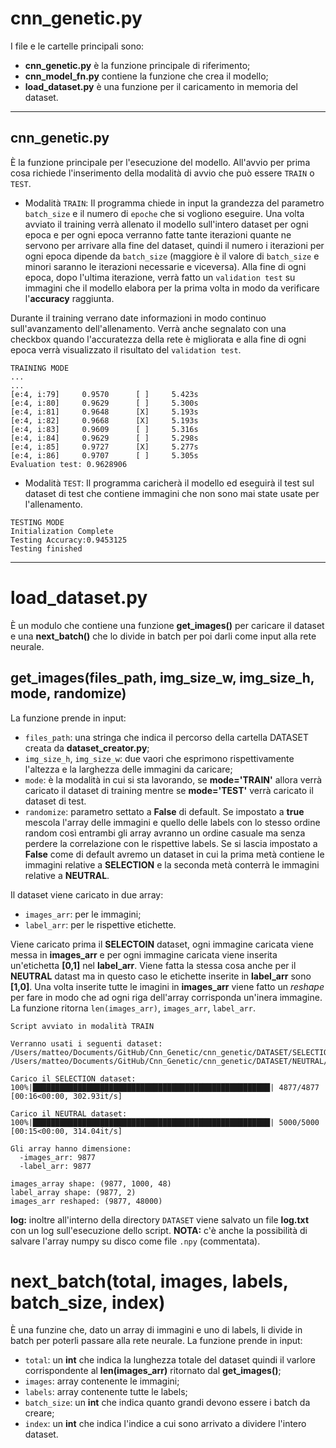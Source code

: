 # cnn_genetic.py
I file e le cartelle principali sono:
* **cnn_genetic.py** è la funzione principale di riferimento;
* **cnn_model_fn.py** contiene la funzione che crea il modello;
* **load_dataset.py** è una funzione per il caricamento in memoria del dataset.

---
## cnn_genetic.py

È la funzione principale per l'esecuzione del modello. All'avvio per prima cosa richiede l'inserimento della modalità di avvio che può essere `TRAIN` o `TEST`.

* Modalità `TRAIN`: Il programma chiede in input la grandezza del parametro `batch_size` e il numero di `epoche` che si vogliono eseguire. 
Una volta avviato il training verrà allenato il modello sull'intero dataset per ogni epoca e per ogni epoca verranno fatte tante iterazioni quante ne servono per arrivare alla fine del dataset, quindi il numero i iterazioni per ogni epoca dipende da `batch_size` (maggiore è il valore di `batch_size` e minori saranno le iterazioni necessarie e viceversa). Alla fine di ogni epoca, dopo l'ultima iterazione, verrà fatto un `validation test` su immagini che il modello elabora per la prima volta in modo da verificare l'**accuracy** raggiunta. 

Durante il training verrano date informazioni in modo continuo sull'avanzamento dell'allenamento. Verrà anche segnalato con una checkbox quando l'accuratezza della rete è migliorata e alla fine di ogni epoca verrà visualizzato il risultato del `validation test`. 

```
TRAINING MODE
...
...
[e:4, i:79]		0.9570		[ ]		5.423s
[e:4, i:80]		0.9629		[ ]		5.300s
[e:4, i:81]		0.9648		[X]		5.193s
[e:4, i:82]		0.9668		[X]		5.193s
[e:4, i:83]		0.9609		[ ]		5.316s
[e:4, i:84]		0.9629		[ ]		5.298s
[e:4, i:85]		0.9727		[X]		5.277s
[e:4, i:86]		0.9707		[ ]		5.305s
Evaluation test: 0.9628906
```


* Modalità `TEST`: Il programma caricherà il modello ed eseguirà il test sul dataset di test che contiene immagini che non sono mai state usate per l'allenamento. 

```
TESTING MODE
Initialization Complete
Testing Accuracy:0.9453125
Testing finished
```

---

# load_dataset.py
È un modulo che contiene una funzione **get_images()** per caricare il dataset e una **next_batch()** che lo divide in batch per poi darli come input alla rete neurale. 

## get_images(files_path, img_size_w, img_size_h, mode, randomize)
La funzione prende in input:
* `files_path`: una stringa che indica il percorso della cartella DATASET creata da **dataset_creator.py**;
* `img_size_h`, `img_size_w`: due vaori che esprimono rispettivamente l'altezza e la larghezza delle immagini da caricare;
* `mode`: è la modalità in cui si sta lavorando, se **mode='TRAIN'** allora verrà caricato il dataset di training mentre se **mode='TEST'** verrà caricato il dataset di test.
* `randomize`: parametro settato a **False** di default. Se impostato a **true** mescola l'array delle immagini e quello delle labels con lo stesso ordine random così entrambi gli array avranno un ordine casuale ma senza perdere la correlazione con le rispettive labels. Se si lascia impostato a **False** come di default avremo un dataset in cui la prima metà contiene le immagini relative a **SELECTION** e la seconda metà conterrà le immagini relative a **NEUTRAL**.

Il dataset viene caricato in due array:
* `images_arr`: per le immagini;
* `label_arr`: per le rispettive etichette.

Viene caricato prima il **SELECTOIN** dataset, ogni immagine caricata viene messa in **images_arr** e per ogni immagine caricata viene inserita un'etichetta **[0,1]** nel **label_arr**. 
Viene fatta la stessa cosa anche per il **NEUTRAL** datast ma in questo caso le etichette inserite in **label_arr** sono **[1,0]**.
Una volta inserite tutte le imagini in **images_arr** viene fatto un *reshape* per fare in modo che ad ogni riga dell'array corrisponda un'inera immagine.
La funzione ritorna `len(images_arr)`, `images_arr`, `label_arr`.

```
Script avviato in modalità TRAIN

Verranno usati i seguenti dataset:
/Users/matteo/Documents/GitHub/Cnn_Genetic/cnn_genetic/DATASET/SELECTION/TRAIN_IMG/
/Users/matteo/Documents/GitHub/Cnn_Genetic/cnn_genetic/DATASET/NEUTRAL/TRAIN_IMG/

Carico il SELECTION dataset:
100%|█████████████████████████████████████████████████████| 4877/4877 [00:16<00:00, 302.93it/s]

Carico il NEUTRAL dataset:
100%|█████████████████████████████████████████████████████| 5000/5000 [00:15<00:00, 314.04it/s]

Gli array hanno dimensione:
  -images_arr: 9877
  -label_arr: 9877

images_array shape: (9877, 1000, 48)
label_array shape: (9877, 2)
images_arr reshaped: (9877, 48000)
```

**log:** inoltre all'interno della directory `DATASET` viene salvato un file **log.txt** con un log sull'esecuzione dello script. 
**NOTA:** c'è anche la possibilità di salvare l'array numpy su disco come file `.npy` (commentata).

# next_batch(total, images, labels, batch_size, index)
È una funzine che, dato un array di immagini e uno di labels, li divide in batch per poterli passare alla rete neurale. La funzione prende in input:
* `total`: un **int** che indica la lunghezza totale del dataset quindi il varlore corrispondente al **len(images_arr)** ritornato dal **get_images()**;
* `images`: array contenente le immagini;
* `labels`: array contenente tutte le labels;
* `batch_size`: un **int** che indica quanto grandi devono essere i batch da creare;
* `index`: un **int** che indica l'indice a cui sono arrivato a dividere l'intero dataset.
